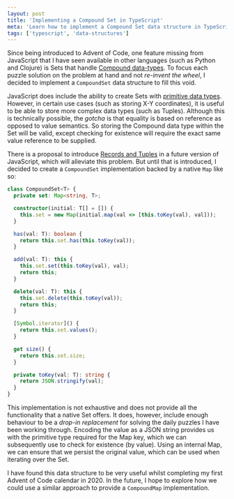 ```yaml
---
layout: post
title: 'Implementing a Compound Set in TypeScript'
meta: 'Learn how to implement a Compound Set data structure in TypeScript using a Map to handle complex data types effectively.'
tags: ['typescript', 'data-structures']
---
```


Since being introduced to Advent of Code, one feature missing from JavaScript that I have seen available in other languages (such as Python and Clojure) is Sets that handle [Compound data-types](https://www.oreilly.com/library/view/javascript-design/0735711674/0735711674_ch03lev1sec3.html).
To focus each puzzle solution on the problem at hand and not _re-invent the wheel_, I decided to implement a `CompoundSet` data structure to fill this void.

<!--more-->

JavaScript does include the ability to create Sets with [primitive data types](https://developer.mozilla.org/en-US/docs/Web/JavaScript/Reference/Global_Objects/Set).
However, in certain use cases (such as storing X-Y coordinates), it is useful to be able to store more complex data types (such as Tuples).
Although this is technically possible, the _gotcha_ is that equality is based on reference as opposed to value semantics.
So storing the Compound data type within the Set will be valid, except checking for existence will require the exact same value reference to be supplied.

There is a proposal to introduce [Records and Tuples](https://github.com/tc39/proposal-record-tuple) in a future version of JavaScript, which will alleviate this problem.
But until that is introduced, I decided to create a `CompoundSet` implementation backed by a native `Map` like so:

```typescript
class CompoundSet<T> {
  private set: Map<string, T>;

  constructor(initial: T[] = []) {
    this.set = new Map(initial.map(val => [this.toKey(val), val]));
  }

  has(val: T): boolean {
    return this.set.has(this.toKey(val));
  }

  add(val: T): this {
    this.set.set(this.toKey(val), val);
    return this;
  }

  delete(val: T): this {
    this.set.delete(this.toKey(val));
    return this;
  }

  [Symbol.iterator]() {
    return this.set.values();
  }

  get size() {
    return this.set.size;
  }

  private toKey(val: T): string {
    return JSON.stringify(val);
  }
}
```

This implementation is not exhaustive and does not provide all the functionality that a native Set offers.
It does, however, include enough behaviour to be a _drop-in replacement_ for solving the daily puzzles I have been working through.
Encoding the value as a JSON string provides us with the primitive type required for the Map key, which we can subsequently use to check for existence (by value).
Using an internal Map, we can ensure that we persist the original value, which can be used when iterating over the Set.

I have found this data structure to be very useful whilst completing my first Advent of Code calendar in 2020.
In the future, I hope to explore how we could use a similar approach to provide a `CompoundMap` implementation.
